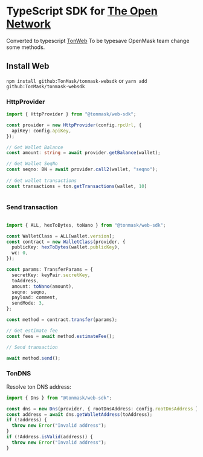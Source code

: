 # TypeScript SDK for [The Open Network](https://ton.org)

Converted to typescript [TonWeb](https://github.com/toncenter/tonweb)
To be typesave OpenMask team change some methods.

## Install Web

`npm install github:TonMask/tonmask-websdk` or `yarn add github:TonMask/tonmask-websdk`

### HttpProvider

```ts
import { HttpProvider } from "@tonmask/web-sdk";

const provider = new HttpProvider(config.rpcUrl, {
  apiKey: config.apiKey,
});

// Get Wallet Balance
const amount: string = await provider.getBalance(wallet);

// Get Wallet SeqNo
const seqno: BN = await provider.call2(wallet, "seqno");
  
// Get wallet transactions
const transactions = ton.getTransactions(wallet, 10)
  
```

### Send transaction

```ts

import { ALL, hexToBytes, toNano } from "@tonmask/web-sdk";

const WalletClass = ALL[wallet.version];
const contract = new WalletClass(provider, {
  publicKey: hexToBytes(wallet.publicKey),
  wc: 0,
});

const params: TransferParams = {
  secretKey: keyPair.secretKey,
  toAddress,
  amount: toNano(amount),
  seqno: seqno,
  payload: comment,
  sendMode: 3,
};

const method = contract.transfer(params);

// Get estimate fee
const fees = await method.estimateFee();

// Send transaction

await method.send();

```

### TonDNS

Resolve ton DNS address:

```ts
import { Dns } from "@tonmask/web-sdk";

const dns = new Dns(provider, { rootDnsAddress: config.rootDnsAddress });
const address = await dns.getWalletAddress(toAddress);
if (!address) {
  throw new Error("Invalid address");
}
if (!Address.isValid(address)) {
  throw new Error("Invalid address");
}

```
